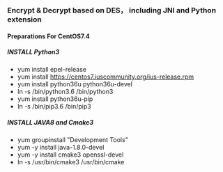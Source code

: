 ### Encrypt & Decrypt based on DES， including JNI and Python extension


#### Preparations For CentOS7.4

##### INSTALL Python3

* yum install epel-release
* yum install https://centos7.iuscommunity.org/ius-release.rpm
* yum install python36u python36u-devel
* ln -s /bin/python3.6 /bin/python3
* yum install python36u-pip
* ln -s /bin/pip3.6 /bin/pip3

##### INSTALL JAVA8 and Cmake3

* yum groupinstall "Development Tools"
* yum -y install java-1.8.0-devel
* yum -y install cmake3 openssl-devel
* ln -s /usr/bin/cmake3 /usr/bin/cmake

